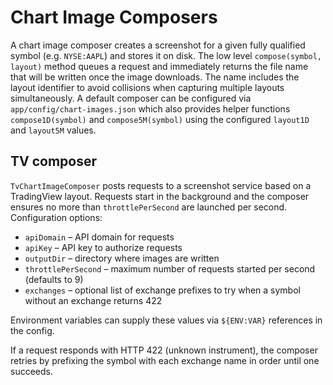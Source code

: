 # Chart Image Composers

A chart image composer creates a screenshot for a given fully qualified symbol
(e.g. `NYSE:AAPL`) and stores it on disk. The low level
`compose(symbol, layout)` method queues a request and immediately returns the
file name that will be written once the image downloads. The name includes the
layout identifier to avoid collisions when capturing multiple layouts
simultaneously. A default composer can be configured via
`app/config/chart-images.json` which also provides helper functions
`compose1D(symbol)` and `compose5M(symbol)` using the configured `layout1D` and
`layout5M` values.

## TV composer

`TvChartImageComposer` posts requests to a screenshot service based on a
TradingView layout. Requests start in the background and the composer ensures
no more than `throttlePerSecond` are launched per second. Configuration options:

- `apiDomain` – API domain for requests
- `apiKey` – API key to authorize requests
- `outputDir` – directory where images are written
- `throttlePerSecond` – maximum number of requests started per second (defaults to 9)
- `exchanges` – optional list of exchange prefixes to try when a symbol without an exchange returns 422

Environment variables can supply these values via `${ENV:VAR}` references in the
config.

If a request responds with HTTP 422 (unknown instrument), the composer retries by
prefixing the symbol with each exchange name in order until one succeeds.
